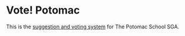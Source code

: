 # Vote! Potomac

This is the [suggestion and voting system](https://votepotomac.com) for The Potomac School SGA.
